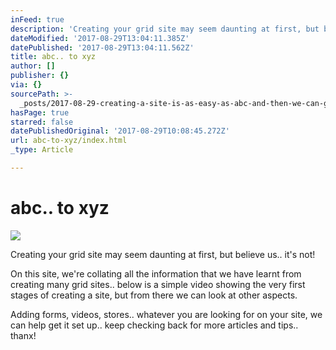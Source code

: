 ```yaml
---
inFeed: true
description: 'Creating your grid site may seem daunting at first, but believe us.. it’s not!'
dateModified: '2017-08-29T13:04:11.385Z'
datePublished: '2017-08-29T13:04:11.562Z'
title: abc.. to xyz
author: []
publisher: {}
via: {}
sourcePath: >-
  _posts/2017-08-29-creating-a-site-is-as-easy-as-abc-and-then-we-can-go-furth.md
hasPage: true
starred: false
datePublishedOriginal: '2017-08-29T10:08:45.272Z'
url: abc-to-xyz/index.html
_type: Article

---
```

# abc.. to xyz
![](https://the-grid-user-content.s3-us-west-2.amazonaws.com/a663b247-bb32-4571-ab51-d72838727b38.jpg)

Creating your grid site may seem daunting at first, but believe us.. it's not!

On this site, we're collating all the information that we have learnt from creating many grid sites.. below is a simple video showing the very first stages of creating a site, but from there we can look at other aspects.

Adding forms, videos, stores.. whatever you are looking for on your site, we can help get it set up.. keep checking back for more articles and tips.. thanx!